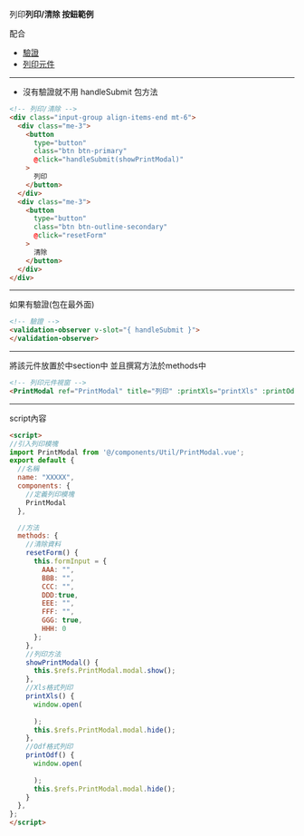 列印**列印/清除 按鈕範例**

配合
- [驗證](https://github.com/e871223eeee/workModular/blob/main/vee-validate.md)
- [列印元件](https://github.com/e871223eeee/workModular/blob/main/%E5%88%97%E5%8D%B0%E5%85%83%E4%BB%B6%E4%BD%BF%E7%94%A8%E6%96%B9%E5%BC%8F.md)
___
- 沒有驗證就不用 handleSubmit 包方法
```html
<!-- 列印/清除 -->
<div class="input-group align-items-end mt-6">
  <div class="me-3">
    <button
      type="button"
      class="btn btn-primary"
      @click="handleSubmit(showPrintModal)"
    >
      列印
    </button>
  </div>
  <div class="me-3">
    <button
      type="button"
      class="btn btn-outline-secondary"
      @click="resetForm"
    >
      清除
    </button>
  </div>
</div>
```
___
如果有驗證(包在最外面)
```html
<!-- 驗證 -->
<validation-observer v-slot="{ handleSubmit }">
</validation-observer>
```
___
將該元件放置於中section中 並且撰寫方法於methods中
```html
<!-- 列印元件視窗 -->
<PrintModal ref="PrintModal" title="列印" :printXls="printXls" :printOdf="printOdf" />
```
___
script內容
```html
<script>
//引入列印模塊
import PrintModal from '@/components/Util/PrintModal.vue';
export default {
  //名稱
  name: "XXXXX",
  components: {
    //定義列印模塊
    PrintModal
  },

  //方法
  methods: {
    //清除資料
    resetForm() {
      this.formInput = {
        AAA: "",
        BBB: "",
        CCC: "",
        DDD:true,
        EEE: "",
        FFF: "",
        GGG: true,
        HHH: 0
      };
    },
    //列印方法
    showPrintModal() {
      this.$refs.PrintModal.modal.show();
    },
    //Xls格式列印
    printXls() {
      window.open(
        
      );
      this.$refs.PrintModal.modal.hide();
    },
    //Odf格式列印
    printOdf() {
      window.open(
        
      );
      this.$refs.PrintModal.modal.hide();
    }
  },
};
</script>
```
